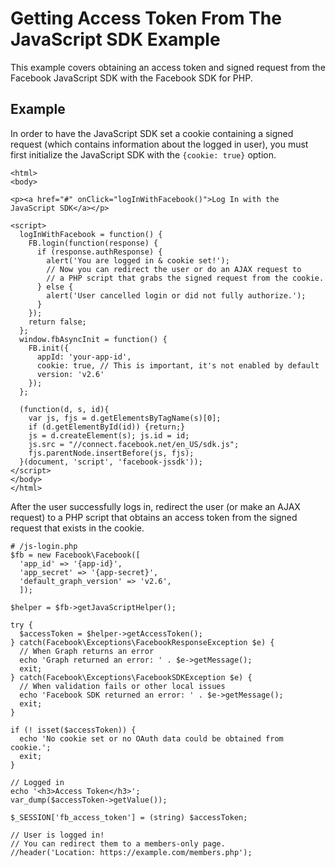 # Getting Access Token From The JavaScript SDK Example

This example covers obtaining an access token and signed request from the Facebook JavaScript SDK with the Facebook SDK for PHP.

## Example

In order to have the JavaScript SDK set a cookie containing a signed request (which contains information about the logged in user), you must first initialize the JavaScript SDK with the `{cookie: true}` option.

~~~~
<html>
<body>

<p><a href="#" onClick="logInWithFacebook()">Log In with the JavaScript SDK</a></p>

<script>
  logInWithFacebook = function() {
    FB.login(function(response) {
      if (response.authResponse) {
        alert('You are logged in & cookie set!');
        // Now you can redirect the user or do an AJAX request to
        // a PHP script that grabs the signed request from the cookie.
      } else {
        alert('User cancelled login or did not fully authorize.');
      }
    });
    return false;
  };
  window.fbAsyncInit = function() {
    FB.init({
      appId: 'your-app-id',
      cookie: true, // This is important, it's not enabled by default
      version: 'v2.6'
    });
  };

  (function(d, s, id){
    var js, fjs = d.getElementsByTagName(s)[0];
    if (d.getElementById(id)) {return;}
    js = d.createElement(s); js.id = id;
    js.src = "//connect.facebook.net/en_US/sdk.js";
    fjs.parentNode.insertBefore(js, fjs);
  }(document, 'script', 'facebook-jssdk'));
</script>
</body>
</html>
~~~~

After the user successfully logs in, redirect the user (or make an AJAX request) to a PHP script that obtains an access token from the signed request that exists in the cookie.

~~~~
# /js-login.php
$fb = new Facebook\Facebook([
  'app_id' => '{app-id}',
  'app_secret' => '{app-secret}',
  'default_graph_version' => 'v2.6',
  ]);

$helper = $fb->getJavaScriptHelper();

try {
  $accessToken = $helper->getAccessToken();
} catch(Facebook\Exceptions\FacebookResponseException $e) {
  // When Graph returns an error
  echo 'Graph returned an error: ' . $e->getMessage();
  exit;
} catch(Facebook\Exceptions\FacebookSDKException $e) {
  // When validation fails or other local issues
  echo 'Facebook SDK returned an error: ' . $e->getMessage();
  exit;
}

if (! isset($accessToken)) {
  echo 'No cookie set or no OAuth data could be obtained from cookie.';
  exit;
}

// Logged in
echo '<h3>Access Token</h3>';
var_dump($accessToken->getValue());

$_SESSION['fb_access_token'] = (string) $accessToken;

// User is logged in!
// You can redirect them to a members-only page.
//header('Location: https://example.com/members.php');
~~~~
